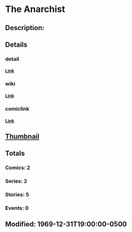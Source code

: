 # The Anarchist
## Description: 
## Details
### detail
#### [Link](http://marvel.com/characters/2322/the_anarchist?utm_campaign=apiRef&utm_source=225578a89fc76f3d20fbffda5d17a88d)
### wiki
#### [Link](http://marvel.com/universe/Anarchist?utm_campaign=apiRef&utm_source=225578a89fc76f3d20fbffda5d17a88d)
### comiclink
#### [Link](http://marvel.com/comics/characters/1009653/the_anarchist?utm_campaign=apiRef&utm_source=225578a89fc76f3d20fbffda5d17a88d)
## [Thumbnail](http://i.annihil.us/u/prod/marvel/i/mg/1/60/4c003aacdeca9.jpg)
## Totals
### Comics: 2
### Series: 2
### Stories: 5
### Events: 0
## Modified: 1969-12-31T19:00:00-0500